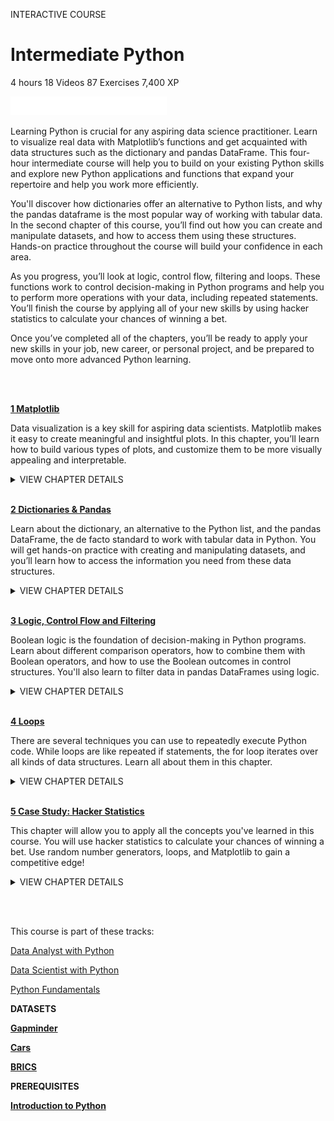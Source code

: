 INTERACTIVE COURSE
# Intermediate Python

4 hours
18 Videos
87 Exercises
7,400 XP

<img src="style-course-description.svg" width="250" height="30" alt="css-in-readme">

Learning Python is crucial for any aspiring data science practitioner. Learn to visualize real data with Matplotlib’s functions and get acquainted with data structures such as the dictionary and pandas DataFrame. This four-hour intermediate course will help you to build on your existing Python skills and explore new Python applications and functions that expand your repertoire and help you work more efficiently.

You'll discover how dictionaries offer an alternative to Python lists, and why the pandas dataframe is the most popular way of working with tabular data. In the second chapter of this course, you’ll find out how you can create and manipulate datasets, and how to access them using these structures. Hands-on practice throughout the course will build your confidence in each area.

As you progress, you’ll look at logic, control flow, filtering and loops. These functions work to control decision-making in Python programs and help you to perform more operations with your data, including repeated statements. You’ll finish the course by applying all of your new skills by using hacker statistics to calculate your chances of winning a bet.

Once you’ve completed all of the chapters, you’ll be ready to apply your new skills in your job, new career, or personal project, and be prepared to move onto more advanced Python learning.

<br><br>

[**1 Matplotlib**](https://github.com/Torregu/DataCamp/tree/main/Courses/Programming/Python/Intermediate%20Python/1%20Matplotlib)

Data visualization is a key skill for aspiring data scientists. Matplotlib makes it easy to create meaningful and insightful plots. In this chapter, you’ll learn how to build various types of plots, and customize them to be more visually appealing and interpretable.

<details>
<summary>VIEW CHAPTER DETAILS</summary>

  + Basic plots with Matplotlib ------------------------------------------------------------------------------------------------ 50 xp
  + Line plot (1) --------------------------------------------------------------------------------------------------------------- 100 xp
  + Line Plot (2): Interpretation ------------------------------------------------------------------------------------------------ 50 xp
  + Line plot (3) --------------------------------------------------------------------------------------------------------------- 100 xp
  + Scatter Plot (1) ------------------------------------------------------------------------------------------------------------ 100 xp
  + Scatter plot (2) ------------------------------------------------------------------------------------------------------------ 100 xp
  + Histogram ------------------------------------------------------------------------------------------------------------------ 50 xp
  + Build a histogram (1) ----------------------------------------------------------------------------------------------------- 100 xp
  + Build a histogram (2): bins ----------------------------------------------------------------------------------------------- 100 xp
  + Build a histogram (3): compare ------------------------------------------------------------------------------------------ 100 xp
  + Choose the right plot (1) -------------------------------------------------------------------------------------------------- 50 xp
  + Choose the right plot (2) -------------------------------------------------------------------------------------------------- 50 xp
  + Customization ------------------------------------------------------------------------------------------------------------- 50 xp
  + Labels --------------------------------------------------------------------------------------------------------------------- 100 xp
  + Ticks ---------------------------------------------------------------------------------------------------------------------- 100 xp
  + Sizes ---------------------------------------------------------------------------------------------------------------------- 100 xp
  + Colors --------------------------------------------------------------------------------------------------------------------- 100 xp
  + Additional Customizations ----------------------------------------------------------------------------------------------- 100 xp
  + Interpretation -------------------------------------------------------------------------------------------------------------- 50 xp
</details>

<br>

[**2 Dictionaries & Pandas**](https://github.com/Torregu/DataCamp/tree/main/Courses/Programming/Python/Intermediate%20Python/2%20Dictionaries%20%26%20Pandas)

Learn about the dictionary, an alternative to the Python list, and the pandas DataFrame, the de facto standard to work with tabular data in Python. You will get hands-on practice with creating and manipulating datasets, and you’ll learn how to access the information you need from these data structures.

<details>
<summary>VIEW CHAPTER DETAILS</summary>

  + Dictionaries, Part 1 --------------------------------------------------------------------------------------------------------- 50 xp
  + Motivation for dictionaries ----------------------------------------------------------------------------------------------- 100 xp
  + Create dictionary --------------------------------------------------------------------------------------------------------- 100 xp
  + Access dictionary --------------------------------------------------------------------------------------------------------- 100 xp
  + Dictionaries, Part 2 --------------------------------------------------------------------------------------------------------- 50 xp
  + Dictionary Manipulation (1) ---------------------------------------------------------------------------------------------- 100 xp
  + Dictionary Manipulation (2) ---------------------------------------------------------------------------------------------- 100 xp
  + Dictionariception --------------------------------------------------------------------------------------------------------- 100 xp
  + Pandas, Part 1 -------------------------------------------------------------------------------------------------------------- 50 xp
  + Dictionary to DataFrame (1) ---------------------------------------------------------------------------------------------- 100 xp
  + Dictionary to DataFrame (2) ---------------------------------------------------------------------------------------------- 100 xp
  + CSV to DataFrame (1) ----------------------------------------------------------------------------------------------------- 100 xp
  + CSV to DataFrame (2) ----------------------------------------------------------------------------------------------------- 100 xp
  + Pandas, Part 2 -------------------------------------------------------------------------------------------------------------- 50 xp
  + Square Brackets (1) ------------------------------------------------------------------------------------------------------- 100 xp
  + Square Brackets (2) ------------------------------------------------------------------------------------------------------- 100 xp
  + loc and iloc (1) ------------------------------------------------------------------------------------------------------------ 100 xp
  + loc and iloc (2) ------------------------------------------------------------------------------------------------------------ 100 xp
  + loc and iloc (3) ------------------------------------------------------------------------------------------------------------ 100 xp
</details>

<br>

[**3 Logic, Control Flow and Filtering**](https://github.com/Torregu/DataCamp/tree/main/Courses/Programming/Python/Intermediate%20Python/3%20Logic,%20Control%20Flow%20and%20Filtering)

Boolean logic is the foundation of decision-making in Python programs. Learn about different comparison operators, how to combine them with Boolean operators, and how to use the Boolean outcomes in control structures. You'll also learn to filter data in pandas DataFrames using logic.

<details>
<summary>VIEW CHAPTER DETAILS</summary>
  
  + Comparison Operators ---------------------------------------------------------------------------------------------------- 50 xp
  + Equality ------------------------------------------------------------------------------------------------------------------- 100 xp
  + Greater and less than ---------------------------------------------------------------------------------------------------- 100 xp
  + Compare arrays ---------------------------------------------------------------------------------------------------------- 100 xp
  + Boolean Operators -------------------------------------------------------------------------------------------------------- 50 xp
  + and, or, not (1) ----------------------------------------------------------------------------------------------------------- 100 xp
  + and, or, not (2) ------------------------------------------------------------------------------------------------------------ 50 xp
  + Boolean operators with NumPy ----------------------------------------------------------------------------------------- 100 xp
  + if, elif, else ----------------------------------------------------------------------------------------------------------------- 50 xp
  + Warmup ------------------------------------------------------------------------------------------------------------------- 50 xp
  + If -------------------------------------------------------------------------------------------------------------------------- 100 xp
  + Add else ------------------------------------------------------------------------------------------------------------------ 100 xp
  + Customize further: elif --------------------------------------------------------------------------------------------------- 100 xp
  + Filtering pandas DataFrames --------------------------------------------------------------------------------------------- 50 xp
  + Driving right (1) ---------------------------------------------------------------------------------------------------------- 100 xp
  + Driving right (2) ---------------------------------------------------------------------------------------------------------- 100 xp
  + Cars per capita (1) ------------------------------------------------------------------------------------------------------- 100 xp
  + Cars per capita (2) ------------------------------------------------------------------------------------------------------- 100 xp
</details>

<br>

[**4 Loops**](https://github.com/Torregu/DataCamp/tree/main/Courses/Programming/Python/Intermediate%20Python/4%20Loops)

There are several techniques you can use to repeatedly execute Python code. While loops are like repeated if statements, the for loop iterates over all kinds of data structures. Learn all about them in this chapter.

<details>
<summary>VIEW CHAPTER DETAILS</summary>

  + while loop ------------------------------------------------------------------------------------------------------------------ 50 xp
  + while: warming up --------------------------------------------------------------------------------------------------------- 50 xp
  + Basic while loop ---------------------------------------------------------------------------------------------------------- 100 xp
  + Add conditionals --------------------------------------------------------------------------------------------------------- 100 xp
  + for loop -------------------------------------------------------------------------------------------------------------------- 50 xp
  + Loop over a list ---------------------------------------------------------------------------------------------------------- 100 xp
  + Indexes and values (1) --------------------------------------------------------------------------------------------------- 100 xp
  + Indexes and values (2) --------------------------------------------------------------------------------------------------- 100 xp
  + Loop over list of lists ---------------------------------------------------------------------------------------------------- 100 xp
  + Loop Data Structures Part1 ---------------------------------------------------------------------------------------------- 50 xp
  + Loop over dictionary ---------------------------------------------------------------------------------------------------- 100 xp
  + Loop over NumPy array ------------------------------------------------------------------------------------------------- 100 xp
  + Loop Data Structures Part 2 ---------------------------------------------------------------------------------------------- 50 xp
  + Loop over DataFrame (1) ------------------------------------------------------------------------------------------------ 100 xp
  + Loop over DataFrame (2) ------------------------------------------------------------------------------------------------ 100 xp
  + Add column (1) ---------------------------------------------------------------------------------------------------------- 100 xp
  + Add column (2) ---------------------------------------------------------------------------------------------------------- 100 xp
</details>

<br>

[**5 Case Study: Hacker Statistics**](https://github.com/Torregu/DataCamp/tree/main/Courses/Programming/Python/Intermediate%20Python/5%20Case%20Study%20I%20Hacker%20Statistics)

This chapter will allow you to apply all the concepts you've learned in this course. You will use hacker statistics to calculate your chances of winning a bet. Use random number generators, loops, and Matplotlib to gain a competitive edge!

<details>
<summary>VIEW CHAPTER DETAILS</summary>

  + Random Numbers -------------------------------------------------------------------------------------------------------- 50 xp
  + Random float ------------------------------------------------------------------------------------------------------------ 100 xp
  + Roll the dice ------------------------------------------------------------------------------------------------------------- 100 xp
  + Determine your next move --------------------------------------------------------------------------------------------- 100 xp
  + Random Walk ------------------------------------------------------------------------------------------------------------ 50 xp
  + The next step ----------------------------------------------------------------------------------------------------------- 100 xp
  + How low can you go? -------------------------------------------------------------------------------------------------- 100 xp
  + Visualize the walk ------------------------------------------------------------------------------------------------------ 100 xp
  + Distribution -------------------------------------------------------------------------------------------------------------- 50 xp
  + Simulate multiple walks ------------------------------------------------------------------------------------------------ 100 xp
  + Visualize all walks ------------------------------------------------------------------------------------------------------ 100 xp
  + Implement clumsiness ------------------------------------------------------------------------------------------------- 100 xp
  + Plot the distribution --------------------------------------------------------------------------------------------------- 100 xp
  + Calculate the odds ------------------------------------------------------------------------------------------------------ 50 xp
</details>

<br><br>

This course is part of these tracks:

[Data Analyst with Python](https://github.com/Torregu/DataCamp/tree/main/Tracks/Career%20Tracks/Python/Data%20Analyst%20with%20Python)

[Data Scientist with Python](https://github.com/Torregu/DataCamp/tree/main/Tracks/Career%20Tracks/Python/Data%20Scientist%20with%20Python)

[Python Fundamentals](https://github.com/Torregu/DataCamp/tree/main/Tracks/Skill%20Tracks/Python/Python%20Fundamentals)

**DATASETS**

[**Gapminder**](https://github.com/Torregu/DataCamp/blob/main/Courses/Programming/Python/Intermediate%20Python/datasets/gapminder.csv?raw=true)

[**Cars**](https://github.com/Torregu/DataCamp/blob/main/Courses/Programming/Python/Intermediate%20Python/datasets/cars.csv?raw=true)

[**BRICS**](https://github.com/Torregu/DataCamp/blob/main/Courses/Programming/Python/Intermediate%20Python/datasets/brics.csv?raw=true)

**PREREQUISITES**

[**Introduction to Python**](https://github.com/Torregu/DataCamp/blob/main/Courses/Programming/Python/Introduction%20to%20Python)




